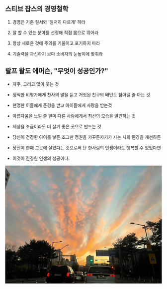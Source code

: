 ## 스티브 잡스의 경영철학

1. 경영은 기존 질서와 '철저히 다르게' 하라

2. 잘 할 수 있는 분야를 선정해 직접 몸으로 뛰어라

3. 항상 새로운 것에 주의를 기울이고 포기하지 마라

4. 기술력을 과신하기 보다 소비자의 눈높이에 맞춰라

## 랄프 왈도 에머슨, "무엇이 성공인가?"

+ 자주, 그리고 많이 웃는 것

+ 정직한 비평가에게 찬사의 말을 듣고 거짓된 친구의 배반도 참아낼 줄 아는 것

+ 현명한 이들에게 존경을 받고 아이들에게 사랑을 받는것

+ 아름다움을 느낄 줄 알며 다른 사람에게서 최선의 모습을 발견하는 것

+ 세상을 조금이라도 더 살기 좋은 곳으로 만드는 것

+ 당신이 건강한 아이를 낳든 조그만 정원을 가꾸든자기가 사는 사회 환경을 개선하든

+ 당신이 한때 그곳에 살았다는 것으로써 단 한사람의 인생이라도 행복할 수 있었다면

+ 이것이 진정한 인생의 성공이다.

 
![타는 저녁노을](./images/IMG_2084.jpg)
